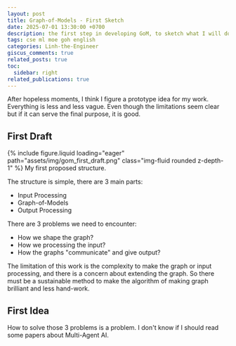 ```yaml
---
layout: post
title: Graph-of-Models - First Sketch
date: 2025-07-01 13:30:00 +0700
description: the first step in developing GoM, to sketch what I will do and the most abstract ideas
tags: cse ml moe goh english
categories: Linh-the-Engineer
giscus_comments: true
related_posts: true
toc:
  sidebar: right
related_publications: true
---
```


After hopeless moments, I think I figure a prototype idea for my work. Everything is less and less vague. Even though the limitations seem clear but if it can serve the final purpose, it is good.

## First Draft

{% include figure.liquid loading="eager" path="assets/img/gom_first_draft.png" class="img-fluid rounded z-depth-1" %}
My first proposed structure.

The structure is simple, there are 3 main parts:
- Input Processing
- Graph-of-Models
- Output Processing

There are 3 problems we need to encounter:
- How we shape the graph?
- How we processing the input?
- How the graphs "communicate" and give output?

The limitation of this work is the complexity to make the graph or input processing, and there is a concern about extending the graph. So there must be a sustainable method to make the algorithm of making graph brilliant and less hand-work.

## First Idea

How to solve those 3 problems is a problem. I don't know if I should read some papers about Multi-Agent AI.
